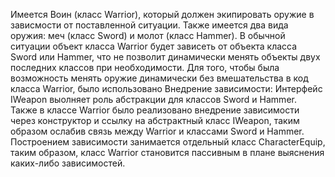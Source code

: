 Имеется Воин (класс Warrior), который должен экипировать оружие в зависмости от поставленной ситуации. Также имеется два вида
оружия: меч (класс Sword) и молот (класс Hammer). В обычной ситуации объект класса Warrior будет зависеть от объекта класса 
Sword или Hammer, что не позволит динамически менять объекты двух последних классов при необходимости.
Для того, чтобы была возможность менять оружие динамически без вмешательства в код класса Warrior, было использовано Внедрение зависимости:
Интерфейс IWeapon выолняет роль абстракции для классов Sword и Hammer. Также в классе Warrior было реализовано внедрение зависимости через
конструктор и ссылку на абстрактный класс IWeapon, таким образом ослабив связь между Warrior и классами Sword и Hammer. 
Построением зависимости занимается отдельный класс CharacterEquip,
таким образом, класс Warrior становится пассивным в плане выяснения каких-либо зависимостей.
